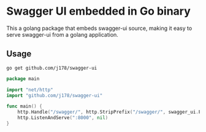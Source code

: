 # Swagger UI embedded in Go binary

This a golang package that embeds swagger-ui source, making it easy to serve swagger-ui from a golang application.

## Usage
```shell
go get github.com/j178/swagger-ui
```

```go
package main

import "net/http"
import "github.com/j178/swagger-ui"

func main() {
	http.Handle("/swagger/", http.StripPrefix("/swagger/", swagger_ui.FS))
	http.ListenAndServe(":8000", nil)
}
```
